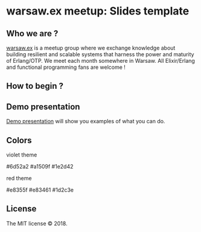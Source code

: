 # warsaw.ex meetup: Slides template

## Who we are ?

[warsaw.ex](https://www.meetup.com/warsaw-ex/) is a meetup group where we exchange knowledge
about building resilient and scalable systems that harness the power and maturity of Erlang/OTP.
We meet each month somewhere in Warsaw. All Elixir/Erlang and functional programming fans are
welcome !

## How to begin ?



## Demo presentation

[Demo presentation](http://warsawex.github.io/meetup-slides-template) will show you examples
of what you can do.

## Colors

violet theme

#6d52a2
#a1509f
#1e2d42

red theme

#e8355f
#e83461
#1d2c3e

## License

The MIT license &copy; 2018.
